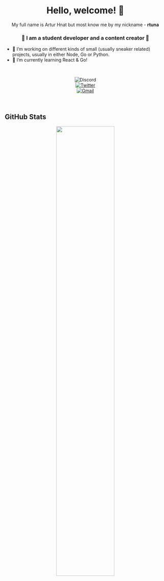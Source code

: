 <h1 align="center"> Hello, welcome! 👋 </h1>
<p align="center">My full name is Artur Hnat but most know me by my nickname - <b>rtuna</b><p>
<h3 align="center">🎨 I am a student developer and a content creator 👟</h3>

- 🔭 I’m working on different kinds of small (usually sneaker related) projects, usually in either Node, Go or Python.
- 🌱 I’m currently learning React & Go!

<br>

<p align="center">
  <img src="https://img.shields.io/badge/rtuna%234321-17213A?style=flat&logo=discord&logoColor=white" alt="Discord">
  <br>
<a href="https://twitter.com/rtunazzz" target="_blank"><img src="https://img.shields.io/badge/@rtunazzz-%230077B5.svg?&style=flat&logo=twitter&logoColor=white&link=https://twitter.com/rtunazzz" alt="Twitter"></a>
  <br>
<a href="mailto:rtunaboss@gmail.com" target="_blank"><img src="https://img.shields.io/badge/-rtunaboss@gmail.com-c14438?style=flat&logo=Gmail&logoColor=white&link=mailto:rtunaboss@gmail.com" alt="Gmail"></a>
</p>

<br>

## GitHub Stats
<p align="center"><img width=60% src="https://github-readme-stats.vercel.app/api?username=rtunazzz&&show_icons=true&title_color=ffb9b0&icon_color=ffb9b0&text_color=ffffff&bg_color=17213A"></p>


<!--
Here are some ideas to get you started:

- 🔭 I’m currently working on ...
- 🌱 I’m currently learning ...
- 👯 I’m looking to collaborate on ...
- 🤔 I’m looking for help with ...
- 💬 Ask me about ...
- 📫 How to reach me: ...
- 😄 Pronouns: ...
- ⚡ Fun fact: ...
-->
